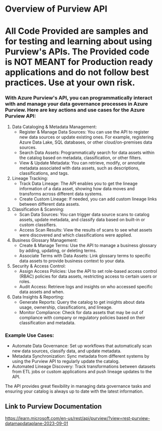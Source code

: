 # Overview of Purview API

# All Code Provided are samples and for testing and learning about using Purview's APIs. The Provided code is NOT MEANT for Production ready applications and do not follow best practices. Use at your own risk. 

### With Azure Purview's API, you can programmatically interact with and manage your data governance processes in Azure Purview. Here are key actions and use cases for the Azure Purview API:

1. Data Cataloging & Metadata Management:
    * Register & Manage Data Sources: You can use the API to register new data sources or update existing ones. For example, registering Azure Data Lake, SQL databases, or other cloud/on-premises data sources.
    * Search Data Assets: Programmatically search for data assets within the catalog based on metadata, classification, or other filters.
    * View & Update Metadata: You can retrieve, modify, or annotate metadata associated with data assets, such as descriptions, classifications, and tags.
2. Lineage Tracking:
    * Track Data Lineage: The API enables you to get the lineage information of a data asset, showing how data moves and transforms across different data systems.
    * Create Custom Lineage: If needed, you can add custom lineage links between different data assets.
3. Classification & Scanning:
    * Scan Data Sources: You can trigger data source scans to catalog assets, update metadata, and classify data based on built-in or custom classifiers.
    * Access Scan Results: View the results of scans to see what assets were discovered and which classifications were applied.
4. Business Glossary Management:
    * Create & Manage Terms: Use the API to manage a business glossary by adding, updating, or deleting terms.
    * Associate Terms with Data Assets: Link glossary terms to specific data assets to provide business context to your data.
5. Security & Access Control:
    * Assign Access Policies: Use the API to set role-based access control (RBAC) policies for data assets, restricting access to certain users or roles.
    * Audit Access: Retrieve logs and insights on who accessed specific data assets and when.
6. Data Insights & Reporting:
    * Generate Reports: Query the catalog to get insights about data usage, ownership, classifications, and lineage.
    * Monitor Compliance: Check for data assets that may be out of compliance with company or regulatory policies based on their classification and metadata.


### Example Use Cases:
* Automate Data Governance: Set up workflows that automatically scan new data sources, classify data, and update metadata.
* Metadata Synchronization: Sync metadata from different systems by using the Purview API to regularly update the catalog.
* Automated Lineage Discovery: Track transformations between datasets from ETL jobs or custom applications and push lineage updates to the API.

The API provides great flexibility in managing data governance tasks and ensuring your catalog is always up to date with the latest information.


## Link to Purview Documentation
https://learn.microsoft.com/en-us/rest/api/purview/?view=rest-purview-datamapdataplane-2023-09-01
